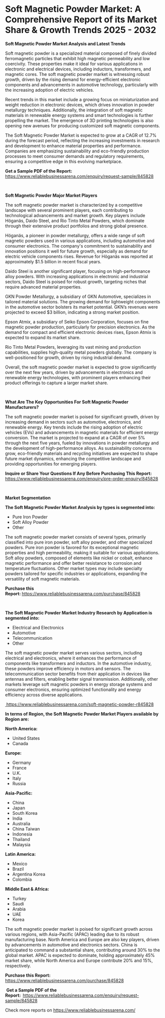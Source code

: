 <p><h1>Soft Magnetic Powder Market: A Comprehensive Report of its Market Share & Growth Trends 2025 - 2032</h1></p><p><strong>Soft Magnetic Powder Market Analysis and Latest Trends</strong></p>
<p><p>Soft magnetic powder is a specialized material composed of finely divided ferromagnetic particles that exhibit high magnetic permeability and low coercivity. These properties make it ideal for various applications in electronic and electrical devices, including inductors, transformers, and magnetic cores. The soft magnetic powder market is witnessing robust growth, driven by the rising demand for energy-efficient electronic components and advancements in automotive technology, particularly with the increasing adoption of electric vehicles.</p><p>Recent trends in this market include a growing focus on miniaturization and weight reduction in electronic devices, which drives innovation in powder metallurgy techniques. Additionally, the integration of soft magnetic materials in renewable energy systems and smart technologies is further propelling the market. The emergence of 3D printing technologies is also opening new avenues for producing customized soft magnetic components.</p><p>The Soft Magnetic Powder Market is expected to grow at a CAGR of 12.7% during the forecast period, reflecting the increasing investments in research and development to enhance material properties and performance. Companies are emphasizing sustainability and eco-friendly production processes to meet consumer demands and regulatory requirements, ensuring a competitive edge in this evolving marketplace.</p></p>
<p><strong>Get a Sample PDF of the Report:&nbsp;</strong> <a href="https://www.reliablebusinessarena.com/enquiry/request-sample/845828?utm_campaign=2958&utm_medium=2&utm_source=Github&utm_content=ia&utm_term=31032025&utm_id=soft-magnetic-powder">https://www.reliablebusinessarena.com/enquiry/request-sample/845828</a></p>
<p>&nbsp;</p>
<p><strong>Soft Magnetic Powder Major Market Players</strong></p>
<p><p>The soft magnetic powder market is characterized by a competitive landscape with several prominent players, each contributing to technological advancements and market growth. Key players include Höganäs, Daido Steel, and Rio Tinto Metal Powders, which dominate through their extensive product portfolios and strong global presence.</p><p>Höganäs, a pioneer in powder metallurgy, offers a wide range of soft magnetic powders used in various applications, including automotive and consumer electronics. The company's commitment to sustainability and innovation positions it well for future growth, especially as demand for electric vehicle components rises. Revenue for Höganäs was reported at approximately $1.5 billion in recent fiscal years.</p><p>Daido Steel is another significant player, focusing on high-performance alloy powders. With increasing applications in electronic and industrial sectors, Daido Steel is poised for robust growth, targeting niches that require advanced material properties.</p><p>GKN Powder Metallurgy, a subsidiary of GKN Automotive, specializes in tailored material solutions. The growing demand for lightweight components in the automotive sector bolsters its market potential. GKN’s revenues were projected to exceed $3 billion, indicating a strong market position.</p><p>Epson Atmix, a subsidiary of Seiko Epson Corporation, focuses on fine magnetic powder production, particularly for precision electronics. As the demand for compact and efficient electronic devices rises, Epson Atmix is expected to expand its market share.</p><p>Rio Tinto Metal Powders, leveraging its vast mining and production capabilities, supplies high-quality metal powders globally. The company is well-positioned for growth, driven by rising industrial demand.</p><p>Overall, the soft magnetic powder market is expected to grow significantly over the next few years, driven by advancements in electronics and renewable energy technologies, with prominent players enhancing their product offerings to capture a larger market share.</p></p>
<p>&nbsp;</p>
<p><strong>What Are The Key Opportunities For Soft Magnetic Powder Manufacturers?</strong></p>
<p><p>The soft magnetic powder market is poised for significant growth, driven by increasing demand in sectors such as automotive, electronics, and renewable energy. Key trends include the rising adoption of electric vehicles (EVs) and advancements in magnetic materials for efficient energy conversion. The market is projected to expand at a CAGR of over 5% through the next five years, fueled by innovations in powder metallurgy and the development of high-performance alloys. As sustainability concerns grow, eco-friendly materials and recycling initiatives are expected to shape future market dynamics, enhancing the competitive landscape and providing opportunities for emerging players.</p></p>
<p><strong>Inquire or Share Your Questions If Any Before Purchasing This Report:</strong> <a href="https://www.reliablebusinessarena.com/enquiry/pre-order-enquiry/845828?utm_campaign=2958&utm_medium=2&utm_source=Github&utm_content=ia&utm_term=31032025&utm_id=soft-magnetic-powder">https://www.reliablebusinessarena.com/enquiry/pre-order-enquiry/845828</a></p>
<p>&nbsp;</p>
<p><strong>Market Segmentation</strong></p>
<p><strong>The Soft Magnetic Powder Market Analysis by types is segmented into:</strong></p>
<p><ul><li>Pure Iron Powder</li><li>Soft Alloy Powder</li><li>Other</li></ul></p>
<p><p>The soft magnetic powder market consists of several types, primarily classified into pure iron powder, soft alloy powder, and other specialized powders. Pure iron powder is favored for its exceptional magnetic properties and high permeability, making it suitable for various applications. Soft alloy powders, composed of elements like nickel or cobalt, enhance magnetic performance and offer better resistance to corrosion and temperature fluctuations. Other market types may include specialty powders tailored for specific industries or applications, expanding the versatility of soft magnetic materials.</p></p>
<p><strong>Purchase this Report:&nbsp;</strong><a href="https://www.reliablebusinessarena.com/purchase/845828?utm_campaign=2958&utm_medium=2&utm_source=Github&utm_content=ia&utm_term=31032025&utm_id=soft-magnetic-powder">https://www.reliablebusinessarena.com/purchase/845828</a></p>
<p>&nbsp;</p>
<p><strong>The Soft Magnetic Powder Market Industry Research by Application is segmented into:</strong></p>
<p><ul><li>Electrical and Electronics</li><li>Automotive</li><li>Telecommunication</li><li>Other</li></ul></p>
<p><p>The soft magnetic powder market serves various sectors, including electrical and electronics, where it enhances the performance of components like transformers and inductors. In the automotive industry, these powders improve efficiency in motors and sensors. The telecommunication sector benefits from their application in devices like antennas and filters, enabling better signal transmission. Additionally, other markets leverage soft magnetic powders in energy storage systems and consumer electronics, ensuring optimized functionality and energy efficiency across diverse applications.</p></p>
<p><a href="https://www.reliablebusinessarena.com/soft-magnetic-powder-r845828?utm_campaign=2958&utm_medium=2&utm_source=Github&utm_content=ia&utm_term=31032025&utm_id=soft-magnetic-powder">&nbsp;https://www.reliablebusinessarena.com/soft-magnetic-powder-r845828</a></p>
<p><strong>In terms of Region, the Soft Magnetic Powder Market Players available by Region are:</strong></p>
<p>
    <p> <strong> North America: </strong>
        <ul>
            <li>United States</li>
            <li>Canada</li>
        </ul>
        </p> 
    <p> <strong> Europe: </strong>
        <ul>
            <li>Germany</li>
            <li>France</li>
            <li>U.K.</li>
            <li>Italy</li>
            <li>Russia</li>
        </ul>
        </p> 
    <p> <strong> Asia-Pacific: </strong>
        <ul>
            <li>China</li>
            <li>Japan</li>
            <li>South Korea</li>
            <li>India</li>
            <li>Australia</li>
            <li>China Taiwan</li>
            <li>Indonesia</li>
            <li>Thailand</li>
            <li>Malaysia</li>
        </ul>
        </p> 
    <p> <strong> Latin America: </strong>
        <ul>
            <li>Mexico</li>
            <li>Brazil</li>
            <li>Argentina Korea</li>
            <li>Colombia</li>
        </ul>
        </p> 
    <p> <strong> Middle East & Africa: </strong>
        <ul>
            <li>Turkey</li>
            <li>Saudi</li>
            <li>Arabia</li>
            <li>UAE</li>
            <li>Korea</li>
        </ul>
    </p>
    </p>
<p><p>The soft magnetic powder market is poised for significant growth across various regions, with Asia-Pacific (APAC) leading due to its robust manufacturing base. North America and Europe are also key players, driven by advancements in automotive and electronics sectors. China is anticipated to command a substantial share, contributing around 30% to the global market. APAC is expected to dominate, holding approximately 45% market share, while North America and Europe contribute 20% and 15%, respectively.</p></p>
<p><strong>Purchase this Report: </strong><a href="https://www.reliablebusinessarena.com/purchase/845828?utm_campaign=2958&utm_medium=2&utm_source=Github&utm_content=ia&utm_term=31032025&utm_id=soft-magnetic-powder">https://www.reliablebusinessarena.com/purchase/845828</a></p>
<p>&nbsp;<strong>Get a Sample PDF of the Report:&nbsp;&nbsp;</strong><a href="https://www.reliablebusinessarena.com/enquiry/request-sample/845828?utm_campaign=2958&utm_medium=2&utm_source=Github&utm_content=ia&utm_term=31032025&utm_id=soft-magnetic-powder">https://www.reliablebusinessarena.com/enquiry/request-sample/845828</a></p>
<p><strong></strong></p>
<p>Check more reports on <a href="https://www.reliablebusinessarena.com/?utm_campaign=2958&utm_medium=2&utm_source=Github&utm_content=ia&utm_term=31032025&utm_id=soft-magnetic-powder">https://www.reliablebusinessarena.com/</a></p>
